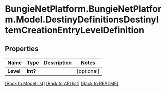 # BungieNetPlatform.BungieNetPlatform.Model.DestinyDefinitionsDestinyItemCreationEntryLevelDefinition
## Properties

Name | Type | Description | Notes
------------ | ------------- | ------------- | -------------
**Level** | **int?** |  | [optional] 

[[Back to Model list]](../README.md#documentation-for-models) [[Back to API list]](../README.md#documentation-for-api-endpoints) [[Back to README]](../README.md)

